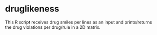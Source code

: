 # druglikeness
This R script receives drug smiles per lines as an input and prints/returns the drug violations per drug/rule in a 2D matrix.
